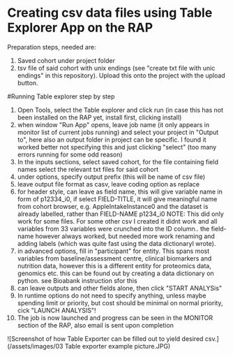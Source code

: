 # Creating csv data files using Table Explorer App on the RAP

Preparation steps, needed are:

1. Saved cohort under project folder
2. tsv file of said cohort with unix endings  (see "create txt file with unic endings" in this repository). Upload this onto the project with the upload button.

#Running Table explorer step by step

1. Open Tools, select the Table explorer and click run (in case this has not been installed on the RAP yet, install first, clicking install)
2. when window "Run App" opens, leave job name (it only appears in monitor list of current jobs running) and select your project in "Output to", here also an output folder in project can be specific. I found it worked better not specifying this and just clicking "select" (too many errors running for some odd reason)
3. In the inputs sections, select saved cohort, for the file containing field names select the relevant txt files for said cohort
4. under options, specify output prefix (this will be name of csv file)
5. leave output file format as casv, leave coding option as replace
6. for header style, can leave as field name, this will give variable name in form of p12334_i0, if select FIELD-TITLE, it will give meaningful name from cohort browser, e.g. AppleIntakeInstance0 and the dataset is already labelled, rather than FIELD-NAME p1234_i0
  NOTE: This did only work for some files. For some other csv I created it didnt work and all variables from 33 variables were crunched into the ID column.. the field-name however always worked, but needed more work renaming and adding labels (which was quite fast using the data dictionaryI wrote).
8. in advanced options, fill in "participant" for entity. This spans most variables from baseline/assessment centre, clinical biomarkers and nutrition data, however this is a different entity for proteomics data, genomics etc. this can be found out by creating a data dictionary on python. see Bioabank instruction sfor this
9. can leave outputs and other fields alone, then click "START ANALYSis"
10. In runtime options do not need to specify anything, unless maybe spending limit or priority, but cost should be minimal on normal priority, cick "LAUNCH ANALYSIS"!
11. The job is now launched and progress can be seen in the MONITOR section of the RAP, also email is sent upon completion

![Screenshot of how Table Exporter can be filled out to yield desired csv.](/assets/images/03 Table exporter example picture.JPG)
